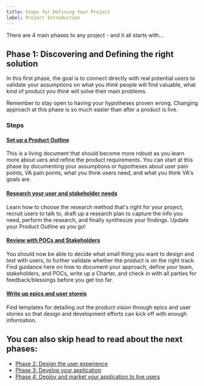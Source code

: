 ```yaml
---
title: Steps for Defining Your Project
label: Project Introduction
---
```


There are 4 main phases to any project - and it all starts with...

## Phase 1: Discovering and Defining the right solution
In this first phase, the goal is to connect directly with real potential users to validate your assumptions on what you *think* people will find valuable, what kind of product you *think* will solve their main problems.

Remember to stay open to having your hypotheses proven wrong. Changing approach at this phase is so much easier than after a product is live.

### Steps

#### [Set up a Product Outline](/docs/resources/templates/product-outline)

This is a living document that should become more robust as you learn more about uers and refine the product requirements. You can start at this phase by documenting your assumptions or hypotheses about user pain points, VA pain points, what you think users need, and what you think VA's goals are.

#### [Research your user and stakeholder needs](./understanding-user-needs)

Learn how to choose the research method that's right for your project, recruit users to talk to, draft up a research plan to capture the info you need, perform the research, and finally synthesize your findings. Update your Product Outline as you go!

#### [Review with POCs and Stakeholders](./)

You should now be able to decide what small thing you want to design and test with users, to further validate whether the product is on the right track. Find guidance here on how to document your approach, define your team, stakeholders, and POCs, write up a Charter, and check in with all parties for feedback/blessings before you get too far.

#### [Write up epics and user storeis](./)

Find templates for detailing out the product vision through epics and user stories so that design and development efforts can kick off with enough information.

## You can also skip head to read about the next phases:
- [Phase 2: Design the user experience](../design-process/design-process.html)
- [Phase 3: Develop your application](../development-process/getting-started.html)
- [Phase 4: Deploy and market your application to live users](../?)
